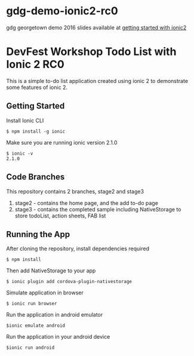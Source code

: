 # gdg-demo-ionic2-rc0
gdg georgetown demo 2016
slides available at [getting started with ionic2](http://www.slideshare.net/LimYi1/gdg-ionic-2-66893895)

# DevFest Workshop Todo List with Ionic 2 RC0
This is a simple to-do list application created using ionic 2 to demonstrate some features of ionic 2.

## Getting Started
Install Ionic CLI 

`$ npm install -g ionic`

Make sure you are running ionic version 2.1.0

```
$ ionic -v
2.1.0
```

## Code Branches
This repository contains 2 branches, stage2 and stage3

1. stage2 - contains the home page, and the add to-do page
2. stage3 - contains the completed sample including NativeStorage to store todoList, action sheets, FAB list

## Running the App
After cloning the repository, install dependencies required

`$ npm install`

Then add NativeStorage to your app

`$ ionic plugin add cordova-plugin-nativestorage`

Simulate application in browser

`$ ionic run browser`

Run the application in android emulator

`$ionic emulate android`

Run the application in your android device

`$ionic run android`

